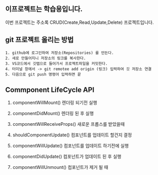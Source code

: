 ## 이프로젝트는 학습용입니다.


이번 프로젝트는 주소록 CRUD(Create,Read,Update,Delete) 프로젝트입니다.

## git 프로젝트 올리는 방법
    1. github에 로그인하여 저장소(Repositories) 를 만든다.
    2. 새로 만들어지니 저장소의 링크를 복사한다.
    3. VS코드에서 깃탭으로 들어가서 프로젝트파일을 커밋한다.
    4. 터미널 창에서 -> git remotee add origin (링크) 입력하여 깃 저장소 연결
    5. 다음으로 git push 명령어 입력하면 끝
    

## Commponent LifeCycle API

1. componentWillMount()
    렌더링 되기전 실행

2. componentDidMount()
    렌더링 된 후 실행

3. componentWillReceiveProps()
    새로운 프롭스를 받았을때

4. shouldComponentUpdate()
    컴포넌트를 업데이트 할건지 결정

5. componentWillUpdate()
    컴포넌트를 업데이트 하기전에 실행

6. componentDidUpdate()
    컴포넌트가 업데이트 된 후 실행

7. componentWillUnmount()
    컴포넌트가 제거 될 때 
